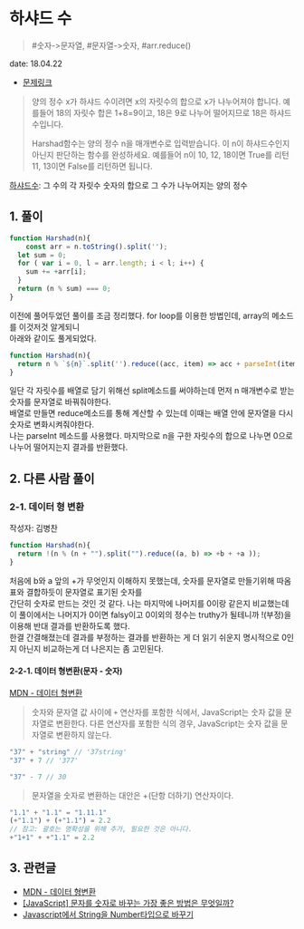 # 하샤드 수

> #숫자->문자열, #문자열->숫자, #arr.reduce()

date: 18.04.22

* [문제링크](/https://programmers.co.kr/learn/challenge_codes/129)

> 양의 정수 x가 하샤드 수이려면 x의 자릿수의 합으로 x가 나누어져야 합니다. 예를들어 18의 자릿수 합은 1+8=9이고, 18은 9로 나누어 떨어지므로 18은 하샤드 수입니다.
>
> Harshad함수는 양의 정수 n을 매개변수로 입력받습니다. 이 n이 하샤드수인지 아닌지 판단하는 함수를 완성하세요.
예를들어 n이 10, 12, 18이면 True를 리턴 11, 13이면 False를 리턴하면 됩니다.

[하샤드수](https://ko.wikipedia.org/wiki/%ED%95%98%EC%83%A4%EB%93%9C_%EC%88%98): 그 수의 각 자릿수 숫자의 합으로 그 수가 나누어지는 양의 정수

## 1. 풀이

```js
function Harshad(n){
 	const arr = n.toString().split('');
  let sum = 0;
  for ( var i = 0, l = arr.length; i < l; i++) {
    sum += +arr[i];
  }
  return (n % sum) === 0;
}
```
이전에 풀어두었던 풀이를 조금 정리했다. for loop를 이용한 방법인데, array의 메소드를 이것저것 알게되니  
아래와 같이도 풀게되었다.
```js
function Harshad(n){
  return n % `${n}`.split('').reduce((acc, item) => acc + parseInt(item), 0) === 0;
}
```
일단 각 자릿수를 배열로 담기 위해선 split메소드를 써야하는데 먼저 n 매개변수로 받는 숫자를 문자열로 바꿔줘야한다.  
배열로 만들면 reduce메소드를 통해 계산할 수 있는데 이때는 배열 안에 문자열을 다시 숫자로 변화시켜줘야한다.  
나는 parseInt 메소드를 사용했다. 마지막으로 n을 구한 자릿수의 합으로 나누면 0으로 나누어 떨어지는지 결과를 반환했다.

## 2. 다른 사람 풀이

### 2-1. 데이터 형 변환

작성자: 김병찬

```js
function Harshad(n){
  return !(n % (n + "").split("").reduce((a, b) => +b + +a ));
}
```
처음에 b와 a 앞의 +가 무엇인지 이해하지 못했는데, 숫자를 문자열로 만들기위해 따옴표와 결합하듯이 문자열로 표기된 숫자를  
간단히 숫자로 만드는 것인 것 같다. 나는 마지막에 나머지를 0이랑 같은지 비교했는데  
이 풀이에서는 나머지가 0이면 falsy이고 0이외의 정수는 truthy가 될테니까 !(부정)을 이용해 반대 결과를 반환하도록 했다.  
한결 간결해졌는데 결과를 부정하는 결과를 반환하는 게 더 읽기 쉬운지 명시적으로 0인지 아닌지 비교하는게 더 나은지는 좀 고민된다.

#### 2-2-1. 데이터 형변환(문자 - 숫자)

[MDN - 데이터 형변환](https://goo.gl/4EXcTh)
> 숫자와 문자열 값 사이에 `+` 연산자를 포함한 식에서, JavaScript는 숫자 값을 문자열로 변환한다.
다른 연산자를 포함한 식의 경우, JavaScript는 숫자 값을 문자열로 변환하지 않는다.  

```js
"37" + "string" // '37string'
"37" + 7 // '377'

"37" - 7 // 30
```

> 문자열을 숫자로 변환하는 대안은 +(단항 더하기) 연산자이다.
```js
"1.1" + "1.1" = "1.11.1"
(+"1.1") + (+"1.1") = 2.2
// 참고: 괄호는 명확성을 위해 추가, 필요한 것은 아니다.
+"1+1" + +"1.1" = 2.2
```

## 3. 관련글

+ [MDN - 데이터 형변환](https://goo.gl/4EXcTh)
+ [[JavaScript] 문자를 숫자로 바꾸는 가장 좋은 방법은 무엇일까?](http://programmingsummaries.tistory.com/355)
+ [Javascript에서 String을 Number타입으로 바꾸기](https://blog.outsider.ne.kr/361)